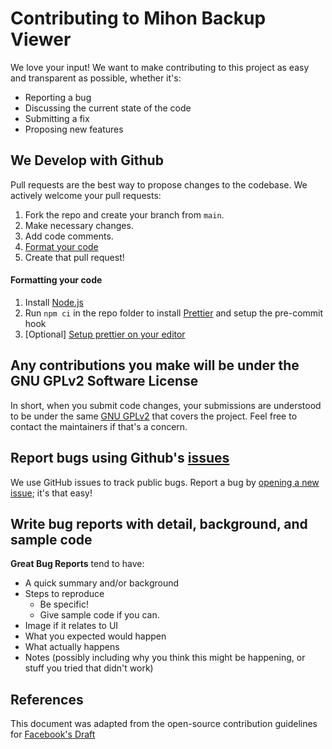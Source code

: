# Contributing to Mihon Backup Viewer

We love your input! We want to make contributing to this project as easy and transparent as possible, whether it's:

- Reporting a bug
- Discussing the current state of the code
- Submitting a fix
- Proposing new features

## We Develop with Github

Pull requests are the best way to propose changes to the codebase. We actively welcome your pull requests:

1. Fork the repo and create your branch from `main`.
2. Make necessary changes.
3. Add code comments.
4. [Format your code](#formatting-your-code)
5. Create that pull request!

#### Formatting your code

1. Install [Node.js](https://nodejs.org)
2. Run `npm ci` in the repo folder to install [Prettier](https://prettier.io) and setup the pre-commit hook
3. [Optional] [Setup prettier on your editor](https://prettier.io/docs/en/editors)

## Any contributions you make will be under the GNU GPLv2 Software License

In short, when you submit code changes, your submissions are understood to be under the same [GNU GPLv2](http://choosealicense.com/licenses/gpl-2.0/) that covers the project. Feel free to contact the maintainers if that's a concern.

## Report bugs using Github's [issues](https://github.com/animeboynz/mihon-backup-viewer/issues)

We use GitHub issues to track public bugs. Report a bug by [opening a new issue](https://github.com/Animeboynz/Mihon-Backup-Viewer/issues/new); it's that easy!

## Write bug reports with detail, background, and sample code

**Great Bug Reports** tend to have:

- A quick summary and/or background
- Steps to reproduce
  - Be specific!
  - Give sample code if you can.
- Image if it relates to UI
- What you expected would happen
- What actually happens
- Notes (possibly including why you think this might be happening, or stuff you tried that didn't work)

## References

This document was adapted from the open-source contribution guidelines for [Facebook's Draft](https://github.com/facebook/draft-js/blob/a9316a723f9e918afde44dea68b5f9f39b7d9b00/CONTRIBUTING.md)
